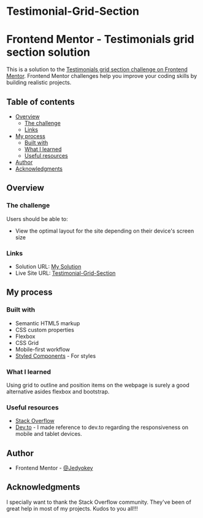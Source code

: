 # Testimonial-Grid-Section
 
# Frontend Mentor - Testimonials grid section solution

This is a solution to the [Testimonials grid section challenge on Frontend Mentor](https://www.frontendmentor.io/challenges/testimonials-grid-section-Nnw6J7Un7). Frontend Mentor challenges help you improve your coding skills by building realistic projects. 

## Table of contents

- [Overview](#overview)
  - [The challenge](#the-challenge)
  - [Links](#links)
- [My process](#my-process)
  - [Built with](#built-with)
  - [What I learned](#what-i-learned)
  - [Useful resources](#useful-resources)
- [Author](#author)
- [Acknowledgments](#acknowledgments)

## Overview

### The challenge

Users should be able to:

- View the optimal layout for the site depending on their device's screen size


### Links

- Solution URL: [My Solution](https://www.frontendmentor.io/solutions/responsive-testimonial-grid-section-using-css-grid-and-flexbox-DIEuAbEC1L)
- Live Site URL: [Testimonial-Grid-Section](https://awesome-testimonial-grid-section.netlify.app/)  

## My process

### Built with

- Semantic HTML5 markup
- CSS custom properties
- Flexbox
- CSS Grid
- Mobile-first workflow
- [Styled Components](https://styled-components.com/) - For styles

### What I learned

Using grid to outline and position items on the webpage is surely a good alternative asides flexbox and bootstrap. 

### Useful resources

- [Stack Overflow](https://www.stackoverflow.com)
- [Dev.to](https://dev.to/shubhamtiwari909/media-query-with-css-grid-1l7a) - I made reference to 
dev.to regarding the responsiveness on mobile and tablet devices.


## Author

- Frontend Mentor - [@Jedyokey](https://www.frontendmentor.io/profile/Jedyokey)


## Acknowledgments

I specially want to thank the Stack Overflow community. They've been of great help in most of my projects. Kudos to you all!!! 
